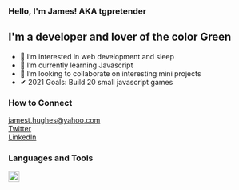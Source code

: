 ### Hello, I'm James! AKA tgpretender

## I'm a developer and lover of the color Green
- 👀 I’m interested in web development and sleep
- 🌱 I’m currently learning Javascript
- 💞️ I’m looking to collaborate on interesting mini projects
- ✔ 2021 Goals: Build 20 small javascript games

### How to Connect
jamest.hughes@yahoo.com <br/>
[Twitter](https://twitter.com/tg_pretender)<br/>
[LinkedIn](https://www.linkedin.com/in/james-hughes-893737164/)


### Languages and Tools
<img align="left" alt="HTML5" width="22px" src="https://cdn.jsdelivr.net/npm/simple-icons@3.13.0/icons/html5.svg" /> 
